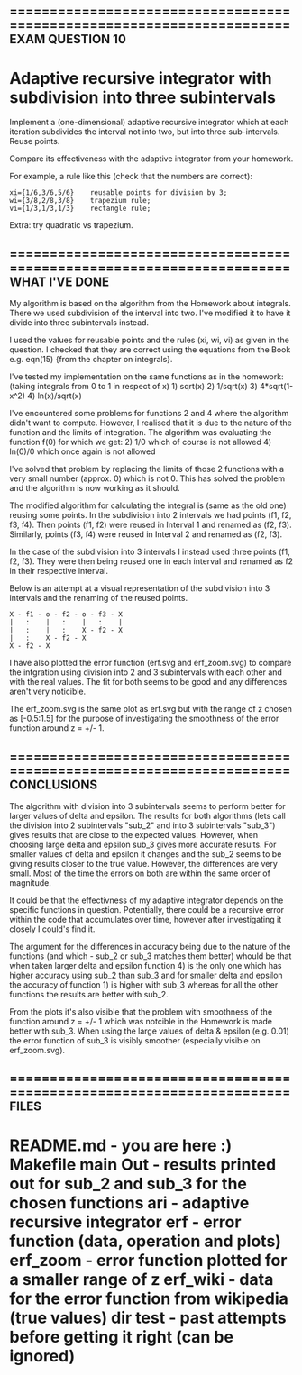 ======================================================================
EXAM QUESTION 10
----------------------------------------------------------------------
Adaptive recursive integrator with subdivision into three subintervals
======================================================================

Implement a (one-dimensional) adaptive recursive integrator which at each iteration subdivides the interval not into two, but into three sub-intervals. Reuse points. 

Compare its effectiveness with the adaptive integrator from your homework.

For example, a rule like this (check that the numbers are correct):

    xi={1/6,3/6,5/6}    reusable points for division by 3;
    wi={3/8,2/8,3/8}    trapezium rule;
    vi={1/3,1/3,1/3}    rectangle rule;

    
Extra: try quadratic vs trapezium.


======================================================================
WHAT I'VE DONE
----------------------------------------------------------------------
My algorithm is based on the algorithm from the Homework about integrals. There we used subdivision of the interval into two.
I've modified it to have it divide into three subintervals instead. 

I used the values for reusable points and the rules (xi, wi, vi) as given in the question.
I checked that they are correct using the equations from the Book e.g. eqn(15) {from the chapter on integrals}.


I've tested my implementation on the same functions as in the homework:
(taking integrals from 0 to 1 in respect of x)
    1) sqrt(x)
    2) 1/sqrt(x)
    3) 4*sqrt(1-x^2)
    4) ln(x)/sqrt(x)

I've encountered some problems for functions 2 and 4 where the algorithm didn't want to compute.
However, I realised that it is due to the nature of the function and the limits of integration. 
The algorithm was evaluating the function f(0) for which we get:
    2) 1/0 which of course is not allowed
    4) ln(0)/0 which once again is not allowed

I've solved that problem by replacing the limits of those 2 functions with a very small number (approx. 0) which is not 0.
This has solved the problem and the algorithm is now working as it should.

The modified algorithm for calculating the integral is (same as the old one) reusing some points. 
In the subdivision into 2 intervals we had points (f1, f2, f3, f4). 
Then points (f1, f2) were reused in Interval 1 and renamed as (f2, f3).
Similarly, points (f3, f4) were reused in Interval 2 and renamed as (f2, f3).

In the case of the subdivision into 3 intervals I instead used three points (f1, f2, f3).
They were then being reused one in each interval and renamed as f2 in their respective interval.

Below is an attempt at a visual representation of the subdivision into 3 intervals and the renaming of the reused points.

    X - f1 - o - f2 - o - f3 - X
    |   :    |   :    |   :    |
    |   :    |   :    X - f2 - X
    |   :    X - f2 - X
    X - f2 - X

I have also plotted the error function (erf.svg and erf_zoom.svg) to compare the intgration using division into 2 and 3 subintervals with each other and with the real values.
The fit for both seems to be good and any differences aren't very noticible. 

The erf_zoom.svg is the same plot as erf.svg but with the range of z chosen as [-0.5:1.5] for the purpose of investigating the smoothness of the error function around z = +/- 1. 


======================================================================
CONCLUSIONS
----------------------------------------------------------------------
The algorithm with division into 3 subintervals seems to perform better for larger values of delta and epsilon. 
The results for both algorithms (lets call the division into 2 subintervals "sub_2" and into 3 subintervals "sub_3") gives results that are close to the expected values.
However, when choosing large delta and epsilon sub_3 gives more accurate results. 
For smaller values of delta and epsilon it changes and the sub_2 seems to be giving results closer to the true value.
However, the differences are very small. Most of the time the errors on both are within the same order of magnitude.

It could be that the effectivness of my adaptive integrator depends on the specific functions in question. 
Potentially, there could be a recursive error within the code that accumulates over time, however after investigating it closely I could's find it.

The argument for the differences in accuracy being due to the nature of the functions (and which - sub_2 or sub_3 matches them better) whould be that when taken larger delta and epsilon
function 4) is the only one which has higher accuracy using sub_2 than sub_3 and for smaller delta and epsilon the accuracy of function 1) is higher with sub_3 whereas for all the other
functions the results are better with sub_2.

From the plots it's also visible that the problem with smoothness of the function around z = +/- 1 which was notcible in the Homework is made better with sub_3.
When using the large values of delta & epsilon (e.g. 0.01) the error function of sub_3 is visibly smoother (especially visible on erf_zoom.svg).


======================================================================
FILES
----------------------------------------------------------------------
README.md - you are here :)
Makefile 
main 
Out - results printed out for sub_2 and sub_3 for the chosen functions
ari - adaptive recursive integrator
erf - error function (data, operation and plots)
erf_zoom - error function plotted for a smaller range of z
erf_wiki - data for the error function from wikipedia (true values)
dir test - past attempts before getting it right (can be ignored)
======================================================================